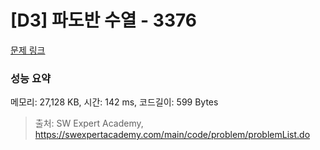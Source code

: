 # [D3] 파도반 수열 - 3376 

[문제 링크](https://swexpertacademy.com/main/code/problem/problemDetail.do?contestProbId=AWD3Y27q3QIDFAUZ) 

### 성능 요약

메모리: 27,128 KB, 시간: 142 ms, 코드길이: 599 Bytes



> 출처: SW Expert Academy, https://swexpertacademy.com/main/code/problem/problemList.do